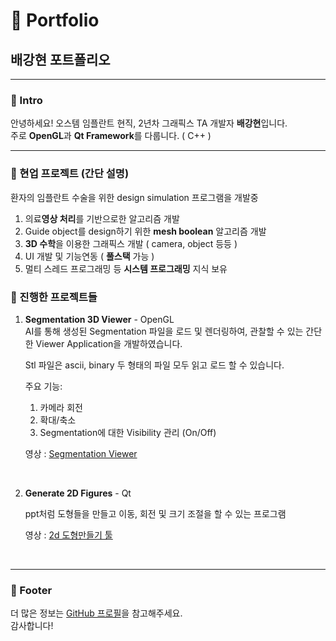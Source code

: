 # 🎨 Portfolio

## 배강현 포트폴리오

---

### 👋 Intro

안녕하세요! 오스템 임플란트 현직, 2년차 그래픽스 TA 개발자 **배강현**입니다.  
주로 **OpenGL**과 **Qt Framework**를 다룹니다. ( C++ )

---


### 📂 현업 프로젝트 (간단 설명)
환자의 임플란트 수술을 위한 design simulation 프로그램을 개발중
1. 의료**영상 처리**를 기반으로한 알고리즘 개발
2. Guide object를 design하기 위한 **mesh boolean** 알고리즘 개발
3. **3D 수학**을 이용한 그래픽스 개발 ( camera, object 등등 )
4. UI 개발 및 기능연동 ( **풀스택** 가능 )
5. 멀티 스레드 프로그래밍 등 **시스템 프로그래밍** 지식 보유




### 📂 진행한 프로젝트들


1. **Segmentation 3D Viewer** - OpenGL  
   AI를 통해 생성된 Segmentation 파일을 로드 및 렌더링하여, 관찰할 수 있는 간단한 Viewer Application을 개발하였습니다.

   Stl 파일은 ascii, binary 두 형태의 파일 모두 읽고 로드 할 수 있습니다.


   주요 기능:  
   1) 카메라 회전  
   2) 확대/축소  
   3) Segmentation에 대한 Visibility 관리 (On/Off)
      
   영상 : [Segmentation Viewer](https://github.com/user-attachments/assets/7a594fa0-2d65-4fac-a01b-aa1d0c40eee3)



<br>
   


2. **Generate 2D Figures** - Qt
   
   ppt처럼 도형들을 만들고 이동, 회전 및 크기 조절을 할 수 있는 프로그램

   영상 : [2d 도형만들기 툴](https://github.com/user-attachments/assets/29cffb28-d170-44e4-82e9-4761407d0e8d)


<br>


---

### 🌟 Footer

더 많은 정보는 [GitHub 프로필](https://github.com/brianbae00)을 참고해주세요.  
감사합니다!
